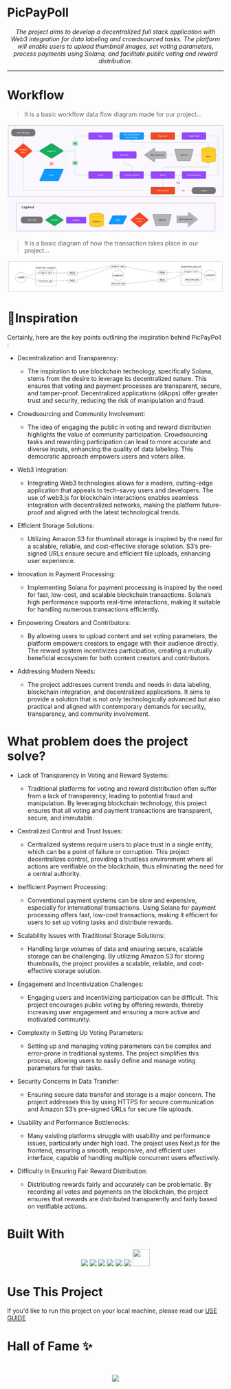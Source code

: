 # **PicPayPoll**

<p align="center">
    <em>The project aims to develop a decentralized full stack application with Web3 integration for data labeling and crowdsourced tasks. The platform will enable users to upload thumbnail images, set voting parameters, process payments using Solana, and facilitate public voting and reward distribution.</em>
</p>

---

# **Workflow**

> It is a basic workflow data flow diagram made for our project...

![Flowchart](images/Flowchart.png)

> It is a basic diagram of how the transaction takes place in our project...

![Transaction-Flowchart](images/transaction.png)

#

# 💭**Inspiration**

Certainly, here are the key points outlining the inspiration behind PicPayPoll :

- Decentralization and Transparency:

  - The inspiration to use blockchain technology, specifically Solana, stems from the desire to leverage its decentralized nature. This ensures that voting and payment processes are transparent, secure, and tamper-proof. Decentralized applications (dApps) offer greater trust and security, reducing the risk of manipulation and fraud.

- Crowdsourcing and Community Involvement:

  - The idea of engaging the public in voting and reward distribution highlights the value of community participation. Crowdsourcing tasks and rewarding participation can lead to more accurate and diverse inputs, enhancing the quality of data labeling. This democratic approach empowers users and voters alike.

- Web3 Integration:

  - Integrating Web3 technologies allows for a modern, cutting-edge application that appeals to tech-savvy users and developers. The use of web3.js for blockchain interactions enables seamless integration with decentralized networks, making the platform future-proof and aligned with the latest technological trends.

- Efficient Storage Solutions:

  - Utilizing Amazon S3 for thumbnail storage is inspired by the need for a scalable, reliable, and cost-effective storage solution. S3’s pre-signed URLs ensure secure and efficient file uploads, enhancing user experience.

- Innovation in Payment Processing:

  - Implementing Solana for payment processing is inspired by the need for fast, low-cost, and scalable blockchain transactions. Solana’s high performance supports real-time interactions, making it suitable for handling numerous transactions efficiently.

- Empowering Creators and Contributors:

  - By allowing users to upload content and set voting parameters, the platform empowers creators to engage with their audience directly. The reward system incentivizes participation, creating a mutually beneficial ecosystem for both content creators and contributors.

- Addressing Modern Needs:
  - The project addresses current trends and needs in data labeling, blockchain integration, and decentralized applications. It aims to provide a solution that is not only technologically advanced but also practical and aligned with contemporary demands for security, transparency, and community involvement.

#

# **What problem does the project solve?**

- Lack of Transparency in Voting and Reward Systems:

  - Traditional platforms for voting and reward distribution often suffer from a lack of transparency, leading to potential fraud and manipulation. By leveraging blockchain technology, this project ensures that all voting and payment transactions are transparent, secure, and immutable.

- Centralized Control and Trust Issues:

  - Centralized systems require users to place trust in a single entity, which can be a point of failure or corruption. This project decentralizes control, providing a trustless environment where all actions are verifiable on the blockchain, thus eliminating the need for a central authority.

- Inefficient Payment Processing:

  - Conventional payment systems can be slow and expensive, especially for international transactions. Using Solana for payment processing offers fast, low-cost transactions, making it efficient for users to set up voting tasks and distribute rewards.

- Scalability Issues with Traditional Storage Solutions:

  - Handling large volumes of data and ensuring secure, scalable storage can be challenging. By utilizing Amazon S3 for storing thumbnails, the project provides a scalable, reliable, and cost-effective storage solution.

- Engagement and Incentivization Challenges:

  - Engaging users and incentivizing participation can be difficult. This project encourages public voting by offering rewards, thereby increasing user engagement and ensuring a more active and motivated community.

- Complexity in Setting Up Voting Parameters:

  - Setting up and managing voting parameters can be complex and error-prone in traditional systems. The project simplifies this process, allowing users to easily define and manage voting parameters for their tasks.

- Security Concerns in Data Transfer:

  - Ensuring secure data transfer and storage is a major concern. The project addresses this by using HTTPS for secure communication and Amazon S3’s pre-signed URLs for secure file uploads.

- Usability and Performance Bottlenecks:

  - Many existing platforms struggle with usability and performance issues, particularly under high load. The project uses Next.js for the frontend, ensuring a smooth, responsive, and efficient user interface, capable of handling multiple concurrent users effectively.

- Difficulty in Ensuring Fair Reward Distribution:

  - Distributing rewards fairly and accurately can be problematic. By recording all votes and payments on the blockchain, the project ensures that rewards are distributed transparently and fairly based on verifiable actions.

#



# **Built With**

<p align="center">

<img src="https://cdn.jsdelivr.net/gh/devicons/devicon@latest/icons/express/express-original.svg" height=40px/>
<img src="https://cdn.jsdelivr.net/gh/devicons/devicon@latest/icons/postgresql/postgresql-original.svg" height=40px/>
<img src="https://cdn.jsdelivr.net/gh/devicons/devicon@latest/icons/prisma/prisma-original.svg" height=40px/>
<img src="https://cdn.jsdelivr.net/gh/devicons/devicon@latest/icons/amazonwebservices/amazonwebservices-original-wordmark.svg" height=40px/>
<img src="https://cdn.jsdelivr.net/gh/devicons/devicon@latest/icons/nextjs/nextjs-original.svg" height=40px/>
<img src="https://d33140gluhdd3j.cloudfront.net/imp/Phantom-Icon.png" height=40px/>   
<img src="https://cryptologos.cc/logos/solana-sol-logo.svg?v=032" height=40px width=40px/>

</p>

#

# **Use This Project**

If you'd like to run this project on your local machine, please read our [USE GUIDE](https://github.com/0LEUM/PicPayPoll/blob/main/USE.md)

#

# **Hall of Fame** ✨

<br>

<p align="center">

<a href = "https://github.com/0leum/PicPayPoll/graphs/contributors">
  <img src = "https://contrib.rocks/image?repo=0leum/PicPayPoll"/>
</a>

</p>
